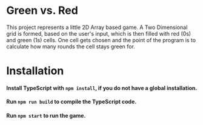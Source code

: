 # Green vs. Red

This project represents a little 2D Array based game.
A Two Dimensional grid is formed, based on the user's input,
which is then filled with red (0s) and green (1s) cells.
One cell gets chosen and the point of the program is to calculate how many rounds the cell stays green for.

# Installation

#### Install TypeScript with `npm install`, if you do not have a global installation.

#### Run `npm run build` to compile the TypeScript code.

#### Run `npm start` to run the game.
